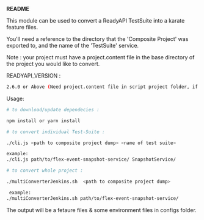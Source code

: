 **README**

This module can be used to convert a ReadyAPI TestSuite into a karate feature files.

You'll need a reference to the directory that the 'Composite Project' was exported to, and the name of the 'TestSuite' service.

Note : your project must have a project.content file in the base directory of the project you would like to convert.

READYAPI_VERSION :

```bash
2.6.0 or Above (Need project.content file in script project folder, if its not present then import the project in ReadyApi and save, Project.content would be automatically generated).
```

Usage:

```bash
# to download/update dependecies :

npm install or yarn install

# to convert individual Test-Suite :

./cli.js <path to composite project dump> <name of test suite>

example:
./cli.js path/to/flex-event-snapshot-service/ SnapshotService/

# to convert whole project :

./multiConverterJenkins.sh  <path to composite project dump>

 example:
./multiConverterJenkins.sh path/to/flex-event-snapshot-service/

```

The output will be a fetaure files & some environment files in configs folder.
